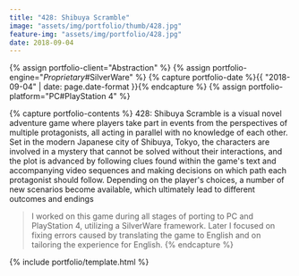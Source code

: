 ```yaml
---
title: "428: Shibuya Scramble"
image: "assets/img/portfolio/thumb/428.jpg"
feature-img: "assets/img/portfolio/428.jpg"
date: 2018-09-04
---
```


{% assign portfolio-client="Abstraction" %}
{% assign portfolio-engine="*Proprietary*#SilverWare" %}
{% capture portfolio-date %}{{ "2018-09-04" | date: page.date-format }}{% endcapture %}
{% assign portfolio-platform="PC#PlayStation 4" %}

{% capture portfolio-contents %}
428: Shibuya Scramble is a visual novel adventure game where players take part in events from the perspectives of multiple protagonists,
all acting in parallel with no knowledge of each other. Set in the modern Japanese city of Shibuya, Tokyo, the characters are involved in a mystery that cannot be solved without their interactions,
and the plot is advanced by following clues found within the game's text and accompanying video sequences and making decisions on which path each protagonist should follow.
Depending on the player's choices, a number of new scenarios become available, which ultimately lead to different outcomes and endings

> I worked on this game during all stages of porting to PC and PlayStation 4, utilizing a SilverWare framework.
> Later I focused on fixing errors caused by translating the game to English and on tailoring the experience for English.
{% endcapture %}

{% include portfolio/template.html %}
